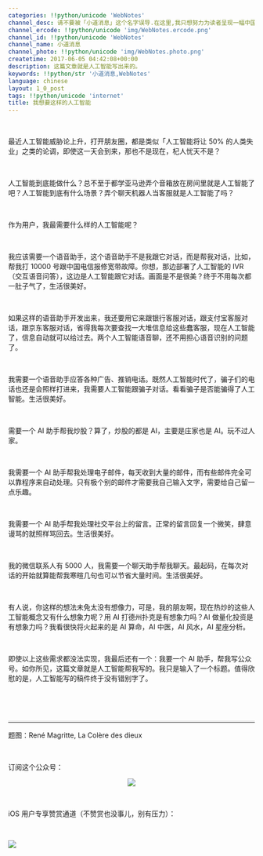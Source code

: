 ```yaml
---
categories: !!python/unicode 'WebNotes'
channel_desc: 请不要被「小道消息」这个名字误导.在这里,我只想努力为读者呈现一幅中国互联网的清明上河图.
channel_ercode: !!python/unicode 'img/WebNotes.ercode.png'
channel_id: !!python/unicode 'WebNotes'
channel_name: 小道消息
channel_photo: !!python/unicode 'img/WebNotes.photo.png'
createtime: 2017-06-05 04:42:08+00:00
description: 这篇文章就是人工智能写出来的。
keywords: !!python/str '小道消息,WebNotes'
language: chinese
layout: 1_0_post
tags: !!python/unicode 'internet'
title: 我想要这样的人工智能
---
```

<div class="rich_media_content" id="js_content">
<p>
<br/>
</p>
<p>
         最近人工智能威胁论上升，打开朋友圈，都是类似「人工智能将让 50% 的人类失业」之类的论调，即使这一天会到来，那也不是现在，杞人忧天不是？
        </p>
<p>
<br/>
</p>
<p>
         人工智能到底能做什么？总不至于都学亚马逊弄个音箱放在房间里就是人工智能了吧？人工智能到底有什么场景？弄个聊天机器人当客服就是人工智能了吗？
         <br/>
</p>
<p>
<br/>
</p>
<p>
         作为用户，我最需要什么样的人工智能呢？
        </p>
<p>
<br/>
</p>
<p>
         我应该需要一个语音助手，这个语音助手不是我跟它对话，而是帮我对话，比如，帮我打 10000 号跟中国电信报修宽带故障。你想，那边部署了人工智能的 IVR （交互语音问答），这边是人工智能跟它对话。画面是不是很美？终于不用每次都一肚子气了，生活很美好。
        </p>
<p>
<br/>
</p>
<p>
         如果这样的语音助手开发出来，我还要用它来跟银行客服对话，跟支付宝客服对话，跟京东客服对话，省得我每次要查找一大堆信息给这些蠢客服，现在人工智能了，信息自动就可以给过去。两个人工智能语音聊，还不用担心语音识别的问题了。
        </p>
<p>
<br/>
</p>
<p>
         我需要一个语音助手应答各种广告、推销电话。既然人工智能时代了，骗子们的电话也还是会照样打进来，我需要人工智能跟骗子对话。看看骗子是否能骗得了人工智能。生活很美好。
        </p>
<p>
<br/>
</p>
<p>
         需要一个 AI 助手帮我炒股？算了，炒股的都是 AI，主要是庄家也是 AI。玩不过人家。
        </p>
<p>
<br/>
</p>
<p>
         我需要一个 AI 助手帮我处理电子邮件，每天收到大量的邮件，而有些邮件完全可以靠程序来自动处理。只有极个别的邮件才需要我自己输入文字，需要给自己留一点乐趣。
        </p>
<p>
<br/>
</p>
<p>
         我需要一个 AI 助手帮我处理社交平台上的留言。正常的留言回复一个微笑，肆意谩骂的就照样骂回去。生活很美好。
        </p>
<p>
<br/>
</p>
<p>
         我的微信联系人有 5000 人，我需要一个聊天助手帮我聊天。最起码，在每次对话的开始就算能帮我寒暄几句也可以节省大量时间。生活很美好。
        </p>
<p>
<br/>
</p>
<p>
         有人说，你这样的想法未免太没有想像力，可是，我的朋友啊，现在热炒的这些人工智能概念又有什么想象力呢？用 AI 打德州扑克是有想象力吗？AI 做量化投资是有想象力吗？我看很快将火起来的是 AI 算命，AI 中医，AI 风水，AI 星座分析。
        </p>
<p>
<br/>
</p>
<p>
         即使以上这些需求都没法实现，我最后还有一个：我要一个 AI 助手，帮我写公众号。如你所见，这篇文章就是人工智能帮我写的。我只是输入了一个标题。值得欣慰的是，人工智能写的稿件终于没有错别字了。
        </p>
<p>
<br/>
</p>
<p>
<br/>
</p>
<hr style="font-family: Lato, Helvetica, Arial, freesans, clean, sans-serif; border-right-width: 0px; border-bottom-width: 0px; border-left-width: 0px; border-top-style: solid; border-top-color: rgb(234, 234, 234); height: 1px; margin-top: 1em; margin-bottom: 1em; color: rgb(51, 51, 51); font-size: 15px; white-space: normal;"/>
<p>
         题图：René Magritte, La Colère des dieux
         <br/>
</p>
<p>
<br/>
</p>
<p>
         订阅这个公众号：
        </p>
<p style="text-align: center;">
<img data-ratio="1" data-s="300,640" data-src="" data-type="jpeg" data-w="344" src="{{ '/img/ow5rEn8QGlG9VrYKdg2JyqERyUHtPWCsP7ic8HlHCWmXJ3GEIX8YR2KNguT33zAcw7ST7BBZaZjMRd8nRzC5fBA.jpeg' | prepend: site.img | replace: '//','/' }}"/>
</p>
<p>
<br/>
</p>
<p>
         iOS 用户专享赞赏通道（不赞赏也没事儿，别有压力）：
        </p>
<p>
<br/>
</p>
<p>
<img data-ratio="0.5857019810508183" data-s="300,640" data-src="" data-type="jpeg" data-w="1161" src="{{ '/img/ow5rEn8QGlFc95PTicyicjEAtnRibty9cP9Z8t15DKHibnXbzSbVgpddNIJ4yAicyqex7icbNqAmia3wP6wUFl7C2hZcQ.jpeg' | prepend: site.img | replace: '//','/' }}"/>
</p>
<p>
<span style="color: rgb(84, 84, 84); font-family: arial, sans-serif; font-size: small; font-variant-ligatures: normal; orphans: 2;  widows: 2; background-color: rgb(255, 255, 255);">
</span>
</p>
</div>